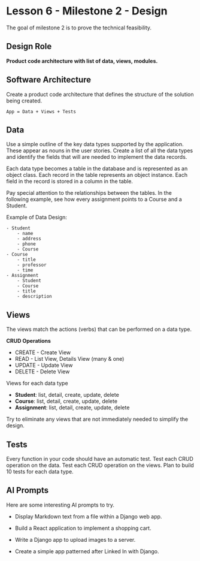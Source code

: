 # Lesson 6 - Milestone 2 - Design

The goal of milestone 2 is to prove the technical feasibility.

## Design Role

**Product code architecture with list of data, views, modules.**


## Software Architecture

Create a product code architecture that defines the structure of the solution being created.

	App = Data + Views + Tests


## Data

Use a simple outline of the key data types supported by the application.
These appear as nouns in the user stories.
Create a list of all the data types and identify the fields that will are needed
to implement the data records.

Each data type becomes a table in the database and is represented as an object class.
Each record in the table represents an object instance.
Each field in the record is stored in a column in the table.

Pay special attention to the relationships between the tables.  In the following example,
see how every assignment points to a Course and a Student.

Example of Data Design:

	- Student
		- name
		- address
		- phone
		- Course
	- Course
		- title
		- professor
		- time
	- Assignment
		- Student
		- Course
		- title 
		- description


## Views

The views match the actions (verbs) that can be performed on a data
type.

**CRUD Operations**
* CREATE - Create View
* READ - List View, Details View (many & one)
* UPDATE - Update View
* DELETE - Delete View

Views for each data type

- **Student**: list, detail, create, update, delete
- **Course**: list, detail, create, update, delete
- **Assignment**: list, detail, create, update, delete

Try to eliminate any views that are not immediately needed to simplify the design.


## Tests

Every function in your code should have an automatic test.
Test each CRUD operation on the data.
Test each CRUD operation on the views.
Plan to build 10 tests for each data type.


## AI Prompts

Here are some interesting AI prompts to try.

* Display Markdown text from a file within a Django web app.

* Build a React application to implement a shopping cart.

* Write a Django app to upload images to a server.

* Create a simple app patterned after Linked In with Django.
